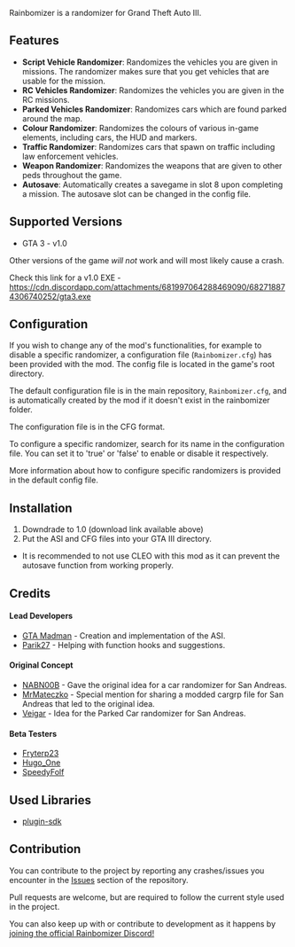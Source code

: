Rainbomizer is a randomizer for Grand Theft Auto III.

## Features

- **Script Vehicle Randomizer**: Randomizes the vehicles you are given in missions. The randomizer makes sure that you get vehicles that are usable for the mission.
- **RC Vehicles Randomizer**: Randomizes the vehicles you are given in the RC missions.
- **Parked Vehicles Randomizer**: Randomizes cars which are found parked around the map.
- **Colour Randomizer**: Randomizes the colours of various in-game elements, including cars, the HUD and markers.
- **Traffic Randomizer**: Randomizes cars that spawn on traffic including law enforcement vehicles.
- **Weapon Randomizer**: Randomizes the weapons that are given to other peds throughout the game.
- **Autosave**: Automatically creates a savegame in slot 8 upon completing a mission. The autosave slot can be changed in the config file.

## Supported Versions

* GTA 3 - v1.0

Other versions of the game *will not* work and will most likely cause a crash.

Check this link for a v1.0 EXE - https://cdn.discordapp.com/attachments/681997064288469090/682718874306740252/gta3.exe

## Configuration

If you wish to change any of the mod's functionalities, for example to disable a specific randomizer, a configuration file (`Rainbomizer.cfg`) has been provided with the mod. The config file is located in the game's root directory.

The default configuration file is in the main repository, `Rainbomizer.cfg`, and is automatically created by the mod if it doesn't exist in the rainbomizer folder.

The configuration file is in the CFG format.

To configure a specific randomizer, search for its name in the configuration file. You can set it to 'true' or 'false' to enable or disable it respectively.

More information about how to configure specific randomizers is provided in the default config file.

## Installation

1) Downdrade to 1.0 (download link available above)
2) Put the ASI and CFG files into your GTA III directory.

- It is recommended to not use CLEO with this mod as it can prevent the autosave function from working properly.

## Credits

#### Lead Developers

- [GTA Madman](https://github.com/gta_madman) - Creation and implementation of the ASI.
- [Parik27](https://github.com/parik27) - Helping with function hooks and suggestions.

#### Original Concept

- [NABN00B](https://www.twitch.tv/nabn00b) - Gave the original idea for a car randomizer for San Andreas.
- [MrMateczko](https://www.twitch.tv/mrmateczko_) - Special mention for sharing a modded cargrp file for San Andreas that led to the original idea.
- [Veigar](https://gtaforums.com/profile/685882-veigar) - Idea for the Parked Car randomizer for San Andreas.

#### Beta Testers

- [Fryterp23](https://www.twitch.tv/fryterp23)
- [Hugo_One](https://www.twitch.tv/hugo_one)
- [SpeedyFolf](https://www.twitch.tv/speedyfolf)

## Used Libraries

- [plugin-sdk](https://github.com/DK22Pac/plugin-sdk)

## Contribution

You can contribute to the project by reporting any crashes/issues you encounter in the [Issues](https://github.com/GTAMadman/GTA-III-Rainbomizer/issues) section of the repository.

Pull requests are welcome, but are required to follow the current style used in the project.

You can also keep up with or contribute to development as it happens by [joining the official Rainbomizer Discord!](https://discord.gg/BYVBQw7)
